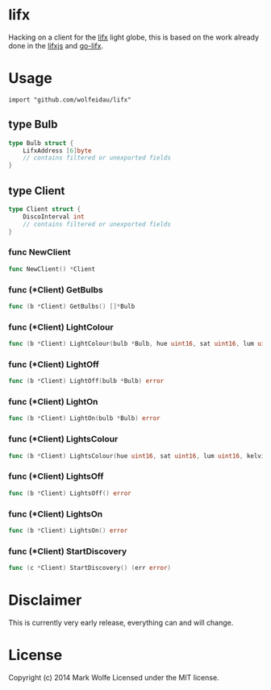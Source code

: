 # lifx 

Hacking on a client for the [lifx](http://lifx.co) light globe, this is based on the work already done in the [lifxjs](https://github.com/magicmonkey/lifxjs) and [go-lifx](https://github.com/bjeanes/go-lifx).

# Usage

    import "github.com/wolfeidau/lifx"


## type Bulb
``` go
type Bulb struct {
	LifxAddress [6]byte
    // contains filtered or unexported fields
}
```

## type Client
``` go
type Client struct {
    DiscoInterval int
    // contains filtered or unexported fields
}
```

### func NewClient
``` go
func NewClient() *Client
```

### func (\*Client) GetBulbs
``` go
func (b *Client) GetBulbs() []*Bulb
```

### func (\*Client) LightColour
``` go
func (b *Client) LightColour(bulb *Bulb, hue uint16, sat uint16, lum uint16, kelvin uint16, timing uint32) error
```

### func (\*Client) LightOff
``` go
func (b *Client) LightOff(bulb *Bulb) error
```

### func (\*Client) LightOn
``` go
func (b *Client) LightOn(bulb *Bulb) error
```

### func (\*Client) LightsColour
``` go
func (b *Client) LightsColour(hue uint16, sat uint16, lum uint16, kelvin uint16, timing uint32) error
```

### func (\*Client) LightsOff
``` go
func (b *Client) LightsOff() error
```

### func (\*Client) LightsOn
``` go
func (b *Client) LightsOn() error
```

### func (\*Client) StartDiscovery
``` go
func (c *Client) StartDiscovery() (err error)
```

# Disclaimer

This is currently very early release, everything can and will change.

# License

Copyright (c) 2014 Mark Wolfe
Licensed under the MIT license.